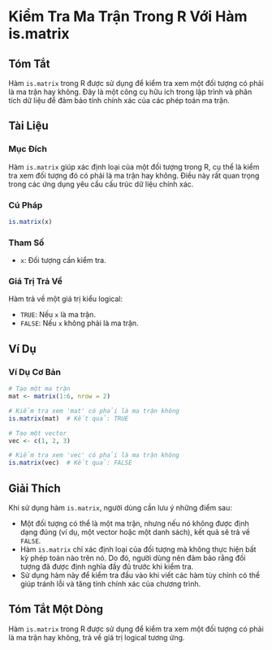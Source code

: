 <!--
Meta Description: # Kiểm Tra Ma Trận Trong R Với Hàm is.matrix ## Tóm Tắt Hàm `is.matrix` trong R được sử dụng để kiểm tra xem một đối tượng có phải là ma trận hay khôn...
Meta Keywords: một, trận, matrix, kiểm, tra
-->

# Kiểm Tra Ma Trận Trong R Với Hàm is.matrix

## Tóm Tắt
Hàm `is.matrix` trong R được sử dụng để kiểm tra xem một đối tượng có phải là ma trận hay không. Đây là một công cụ hữu ích trong lập trình và phân tích dữ liệu để đảm bảo tính chính xác của các phép toán ma trận.

## Tài Liệu
### Mục Đích
Hàm `is.matrix` giúp xác định loại của một đối tượng trong R, cụ thể là kiểm tra xem đối tượng đó có phải là ma trận hay không. Điều này rất quan trọng trong các ứng dụng yêu cầu cấu trúc dữ liệu chính xác.

### Cú Pháp
```R
is.matrix(x)
```

### Tham Số
- `x`: Đối tượng cần kiểm tra.

### Giá Trị Trả Về
Hàm trả về một giá trị kiểu logical:
- `TRUE`: Nếu `x` là ma trận.
- `FALSE`: Nếu `x` không phải là ma trận.

## Ví Dụ
### Ví Dụ Cơ Bản
```R
# Tạo một ma trận
mat <- matrix(1:6, nrow = 2)

# Kiểm tra xem 'mat' có phải là ma trận không
is.matrix(mat)  # Kết quả: TRUE

# Tạo một vector
vec <- c(1, 2, 3)

# Kiểm tra xem 'vec' có phải là ma trận không
is.matrix(vec)  # Kết quả: FALSE
```

## Giải Thích
Khi sử dụng hàm `is.matrix`, người dùng cần lưu ý những điểm sau:
- Một đối tượng có thể là một ma trận, nhưng nếu nó không được định dạng đúng (ví dụ, một vector hoặc một danh sách), kết quả sẽ trả về `FALSE`.
- Hàm `is.matrix` chỉ xác định loại của đối tượng mà không thực hiện bất kỳ phép toán nào trên nó. Do đó, người dùng nên đảm bảo rằng đối tượng đã được định nghĩa đầy đủ trước khi kiểm tra.
- Sử dụng hàm này để kiểm tra đầu vào khi viết các hàm tùy chỉnh có thể giúp tránh lỗi và tăng tính chính xác của chương trình.

## Tóm Tắt Một Dòng
Hàm `is.matrix` trong R được sử dụng để kiểm tra xem một đối tượng có phải là ma trận hay không, trả về giá trị logical tương ứng.
